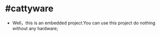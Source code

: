 #cattyware
========
- Well，this is an embedded project.You can use this project do nothing without any hardware;
